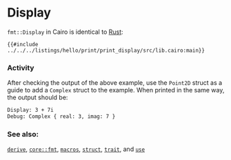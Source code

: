 # Display

`fmt::Display` in Cairo is identical to [Rust](https://doc.rust-lang.org/rust-by-example/hello/print/print_display.html):

```cairo, editable
{{#include ../../../listings/hello/print/print_display/src/lib.cairo:main}}
```

### Activity

After checking the output of the above example, use the `Point2D` struct as a guide to add a `Complex` struct to the example. When printed in the same way, the output should be:

```txt
Display: 3 + 7i
Debug: Complex { real: 3, imag: 7 }
```

### See also:

[`derive`][derive], [`core::fmt`][fmt], [`macros`][macros], [`struct`][structs],
[`trait`][traits], and [`use`][use]

[derive]: ../../trait/derive.md
[fmt]: https://docs.swmansion.com/scarb/corelib/core-fmt.html
[macros]: https://book.cairo-lang.org/ch12-05-macros.html?#macros
[structs]: ../../custom_types/structs.md
[traits]: ../../trait.md
[use]: ../../mod/use.md
